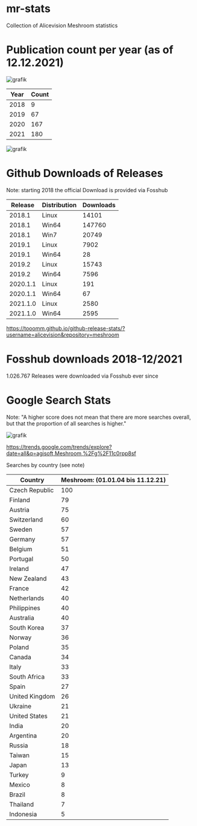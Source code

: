 # mr-stats

Collection of Alicevision Meshroom statistics


# Publication count per year (as of 12.12.2021)


![grafik](https://user-images.githubusercontent.com/8138537/145681052-d5161b50-4e60-4240-a77a-fdd872852465.png)

| Year |Count |
| ---- | ---- |
| 2018 | 9    |
| 2019 | 67   |
| 2020 | 167  |
| 2021 | 180  |

![grafik](https://user-images.githubusercontent.com/8138537/145681182-f603384f-168f-46a3-9f04-6e374ad4b782.png)

# Github Downloads of Releases

Note: starting 2018 the official Download is provided via Fosshub

| Release  | Distribution | Downloads |
| -------- | ------------ | --------- |
| 2018.1   | Linux        | 14101     |
| 2018.1   | Win64        | 147760    |
| 2018.1   | Win7         | 20749     |
| 2019.1   | Linux        | 7902      |
| 2019.1   | Win64        | 28        |
| 2019.2   | Linux        | 15743     |
| 2019.2   | Win64        | 7596      |
| 2020.1.1 | Linux        | 191       |
| 2020.1.1 | Win64        | 67        |
| 2021.1.0 | Linux        | 2580      |
| 2021.1.0 | Win64        | 2595      |	
		
https://tooomm.github.io/github-release-stats/?username=alicevision&repository=meshroom		

# Fosshub downloads 2018-12/2021
1.026.767 Releases were downloaded via Fosshub ever since

# Google Search Stats

Note: "A higher score does not mean that there are more searches overall, but that the proportion of all searches is higher."

![grafik](https://user-images.githubusercontent.com/8138537/145682345-b1120ba2-1568-47c2-b321-5bde0944b7b7.png)

https://trends.google.com/trends/explore?date=all&q=agisoft,Meshroom,%2Fg%2F11c0rpp8sf

Searches by country (see note)

| Country        | Meshroom: (01.01.04 bis 11.12.21) |
| -------------- | --------------------------------- |
| Czech Republic | 100                               |
| Finland        | 79                                |
| Austria        | 75                                |
| Switzerland    | 60                                |
| Sweden         | 57                                |
| Germany        | 57                                |
| Belgium        | 51                                |
| Portugal       | 50                                |
| Ireland        | 47                                |
| New Zealand    | 43                                |
| France         | 42                                |
| Netherlands    | 40                                |
| Philippines    | 40                                |
| Australia      | 40                                |
| South Korea    | 37                                |
| Norway         | 36                                |
| Poland         | 35                                |
| Canada         | 34                                |
| Italy          | 33                                |
| South Africa   | 33                                |
| Spain          | 27                                |
| United Kingdom | 26                                |
| Ukraine        | 21                                |
| United States  | 21                                |
| India          | 20                                |
| Argentina      | 20                                |
| Russia         | 18                                |
| Taiwan         | 15                                |
| Japan          | 13                                |
| Turkey         | 9                                 |
| Mexico         | 8                                 |
| Brazil         | 8                                 |
| Thailand       | 7                                 |
| Indonesia      | 5                                 |
